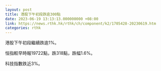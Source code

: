 ```yaml
---
layout: post
title: 港股下午初段跌逾300點
date: 2023-06-19 13:13:13.000000000 +08:00
link: https://news.rthk.hk/rthk/ch/component/k2/1705428-20230619.htm
categories: rthk
---
```


港股下午初段繼續跌逾1%。

恒指較早時報19722點，跌318點，跌幅1.6%。

科技指數跌近3%。
